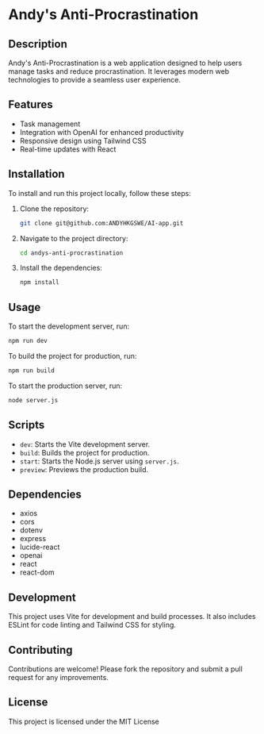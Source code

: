 # Andy's Anti-Procrastination 

## Description

Andy's Anti-Procrastination is a web application designed to help users manage tasks and reduce procrastination. It leverages modern web technologies to provide a seamless user experience.

## Features

- Task management
- Integration with OpenAI for enhanced productivity
- Responsive design using Tailwind CSS
- Real-time updates with React

## Installation

To install and run this project locally, follow these steps:

1. Clone the repository:
   ```bash
   git clone git@github.com:ANDYHKGSWE/AI-app.git
   ```
2. Navigate to the project directory:
   ```bash
   cd andys-anti-procrastination
   ```
3. Install the dependencies:
   ```bash
   npm install
   ```

## Usage

To start the development server, run:
```bash
npm run dev
```

To build the project for production, run:
```bash
npm run build
```

To start the production server, run:
```bash
node server.js
```

## Scripts

- `dev`: Starts the Vite development server.
- `build`: Builds the project for production.
- `start`: Starts the Node.js server using `server.js`.
- `preview`: Previews the production build.

## Dependencies

- axios
- cors
- dotenv
- express
- lucide-react
- openai
- react
- react-dom

## Development

This project uses Vite for development and build processes. It also includes ESLint for code linting and Tailwind CSS for styling.

## Contributing

Contributions are welcome! Please fork the repository and submit a pull request for any improvements.

## License

This project is licensed under the MIT License

